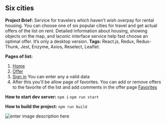 ## Six cities
**Project Brief:** Service for travelers which haven't wish overpay for rental housing. You can choose one of six popular cities for travel and get actual offers of the list on rent. Detailed information about housing, showing objects on the map, and laconic interface service help fast choose an optimal offer. It’s only a desktop version.
**Tags:** React.js, Redux, Redux-Thunk, Jest, Enzyme, Axios, Reselect, Leaflet.

**Pages of list:** 
 1. [Home](https://six-cities.netlify.com/)
 2. [Offer](https://six-cities.netlify.com/offer/1)
 3. [Sign in](https://six-cities.netlify.com/login) You can enter any a valid data
 4. After this you'll be allow page of favorites. You can add or remove offers to the favorite of the list and add comments in the offer page [Favorites](https://six-cities.netlify.com/favorites)
 
**How to start dev server:**
    `npm i`
    `npm run start`
   
   **How to build the project:**
    `npm run build`

![enter image description here](https://lh3.googleusercontent.com/KozGYgtBx-woEnzZgLkLwiRepNo2-i-iysq39Ib13BuF_PFDfKRQWAUGTsb7iKdk_GLCpQ9doNO9=s800 "Preview photo")
